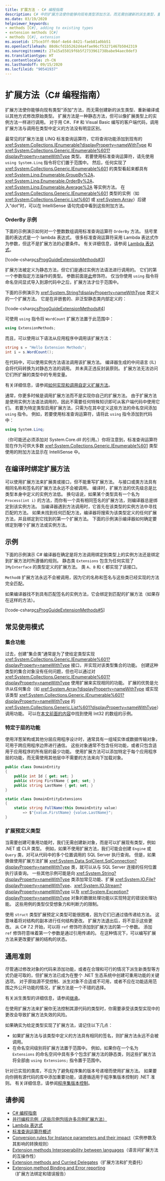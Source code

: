 ```yaml
---
title: 扩展方法 - C# 编程指南
description: C# 中的扩展方法使你能够向现有类型添加方法，而无需创建新的派生类型，重新编译或以其他方式修改原始类型。
ms.date: 03/19/2020
helpviewer_keywords:
- methods [C#], adding to existing types
- extension methods [C#]
- methods [C#], extension
ms.assetid: 175ce3ff-9bbf-4e64-8421-faeb81a0bb51
ms.openlocfilehash: 88d6cfd1b5262d4a4fae96cf53271467b5042319
ms.sourcegitcommit: 27a15a55019f6b5f2733961738babe94aec0def3
ms.translationtype: HT
ms.contentlocale: zh-CN
ms.lasthandoff: 09/15/2020
ms.locfileid: "90541937"
---
```

# <a name="extension-methods-c-programming-guide"></a>扩展方法（C# 编程指南）

扩展方法使你能够向现有类型“添加”方法，而无需创建新的派生类型、重新编译或以其他方式修改原始类型。 扩展方法是一种静态方法，但可以像扩展类型上的实例方法一样进行调用。 对于用 C#、F# 和 Visual Basic 编写的客户端代码，调用扩展方法与调用在类型中定义的方法没有明显区别。

最常见的扩展方法是 LINQ 标准查询运算符，它将查询功能添加到现有的 <xref:System.Collections.IEnumerable?displayProperty=nameWithType> 和 <xref:System.Collections.Generic.IEnumerable%601?displayProperty=nameWithType> 类型。 若要使用标准查询运算符，请先使用 `using System.Linq` 指令将它们置于范围中。 然后，任何实现了 <xref:System.Collections.Generic.IEnumerable%601> 的类型看起来都具有 <xref:System.Linq.Enumerable.GroupBy%2A>、<xref:System.Linq.Enumerable.OrderBy%2A>、<xref:System.Linq.Enumerable.Average%2A> 等实例方法。 在 <xref:System.Collections.Generic.IEnumerable%601> 类型的实例（如 <xref:System.Collections.Generic.List%601> 或 <xref:System.Array>）后键入“dot”时，可以在 IntelliSense 语句完成中看到这些附加方法。

### <a name="orderby-example"></a>OrderBy 示例

下面的示例演示如何对一个整数数组调用标准查询运算符 `OrderBy` 方法。 括号里面的表达式是一个 lambda 表达式。 很多标准查询运算符采用 Lambda 表达式作为参数，但这不是扩展方法的必要条件。 有关详细信息，请参阅 [Lambda 表达式](../../language-reference/operators/lambda-expressions.md)。

[!code-csharp[csProgGuideExtensionMethods#3](~/samples/snippets/csharp/VS_Snippets_VBCSharp/csProgGuideExtensionMethods/cs/extensionmethods.cs#3)]

扩展方法被定义为静态方法，但它们是通过实例方法语法进行调用的。 它们的第一个参数指定方法操作的类型。 参数前面是[此](../../language-reference/keywords/this.md)修饰符。 仅当你使用 `using` 指令将命名空间显式导入到源代码中之后，扩展方法才位于范围中。

下面的示例演示为 <xref:System.String?displayProperty=nameWithType> 类定义的一个扩展方法。 它是在非嵌套的、非泛型静态类内部定义的：

[!code-csharp[csProgGuideExtensionMethods#4](~/samples/snippets/csharp/VS_Snippets_VBCSharp/csProgGuideExtensionMethods/cs/extensionmethods.cs#4)]

可使用 `using` 指令将 `WordCount` 扩展方法置于此范围中：

```csharp
using ExtensionMethods;
```

而且，可以使用以下语法从应用程序中调用该扩展方法：

```csharp
string s = "Hello Extension Methods";
int i = s.WordCount();
```

在代码中，可以使用实例方法语法调用该扩展方法。 编译器生成的中间语言 (IL) 会将代码转换为对静态方法的调用。 并未真正违反封装原则。 扩展方法无法访问它们所扩展的类型中的专用变量。

有关详细信息，请参阅[如何实现和调用自定义扩展方法](./how-to-implement-and-call-a-custom-extension-method.md)。

通常，你更多时候是调用扩展方法而不是实现你自己的扩展方法。 由于扩展方法是使用实例方法语法调用的，因此不需要任何特殊知识即可从客户端代码中使用它们。 若要为特定类型启用扩展方法，只需为在其中定义这些方法的命名空间添加 `using` 指令。 例如，若要使用标准查询运算符，请将此 `using` 指令添加到代码中：

```csharp
using System.Linq;
```

（你可能还必须添加对 System.Core.dll 的引用。）你将注意到，标准查询运算符现在作为可供大多数 <xref:System.Collections.Generic.IEnumerable%601> 类型使用的附加方法显示在 IntelliSense 中。

## <a name="binding-extension-methods-at-compile-time"></a>在编译时绑定扩展方法

可以使用扩展方法来扩展类或接口，但不能重写扩展方法。 与接口或类方法具有相同名称和签名的扩展方法永远不会被调用。 编译时，扩展方法的优先级总是比类型本身中定义的实例方法低。 换句话说，如果某个类型具有一个名为 `Process(int i)` 的方法，而你有一个具有相同签名的扩展方法，则编译器总是绑定到该实例方法。 当编译器遇到方法调用时，它首先在该类型的实例方法中寻找匹配的方法。 如果未找到任何匹配方法，编译器将搜索为该类型定义的任何扩展方法，并且绑定到它找到的第一个扩展方法。 下面的示例演示编译器如何确定要绑定到哪个扩展方法或实例方法。

## <a name="example"></a>示例

下面的示例演示 C# 编译器在确定是将方法调用绑定到类型上的实例方法还是绑定到扩展方法时所遵循的规则。 静态类 `Extensions` 包含为任何实现了 `IMyInterface` 的类型定义的扩展方法。 类 `A`、`B` 和 `C` 都实现了该接口。

`MethodB` 扩展方法永远不会被调用，因为它的名称和签名与这些类已经实现的方法完全匹配。

如果编译器找不到具有匹配签名的实例方法，它会绑定到匹配的扩展方法（如果存在这样的方法）。

[!code-csharp[csProgGuideExtensionMethods#5](~/samples/snippets/csharp/VS_Snippets_VBCSharp/csProgGuideExtensionMethods/cs/extensionmethods.cs#5)]

## <a name="common-usage-patterns"></a>常见使用模式

### <a name="collection-functionality"></a>集合功能

过去，创建”集合类”通常是为了使给定类型实现 <xref:System.Collections.Generic.IEnumerable%601?displayProperty=nameWithType> 接口，并实现对该类型集合的功能。 创建这种类型的集合对象没有任何问题，但也可以通过对 <xref:System.Collections.Generic.IEnumerable%601?displayProperty=nameWithType> 使用扩展来实现相同的功能。 扩展的优势是允许从任何集合（如 <xref:System.Array?displayProperty=nameWithType> 或实现该类型 <xref:System.Collections.Generic.IEnumerable%601?displayProperty=nameWithType> 的 <xref:System.Collections.Generic.List%601?displayProperty=nameWithType>）调用功能。 可以在[本文前面的内容](#orderby-example)中找到使用 Int32 的数组的示例。

### <a name="layer-specific-functionality"></a>特定于层的功能

使用洋葱架构或其他分层应用程序设计时，通常具有一组域实体或数据传输对象，可用于跨应用程序边界进行通信。 这些对象通常不包含任何功能，或者只包含适用于应用程序的所有层的最少功能。 使用扩展方法可以添加特定于每个应用程序层的功能，而无需使用其他层中不需要的方法来向下加载对象。

```csharp
public class DomainEntity
{
    public int Id { get; set; }
    public string FirstName { get; set; }
    public string LastName { get; set; }
}

static class DomainEntityExtensions
{
    static string FullName(this DomainEntity value)
        => $"{value.FirstName} {value.LastName}";
}
```

### <a name="extending-predefined-types"></a>扩展预定义类型

当需要创建可重用功能时，我们无需创建新对象，而是可以扩展现有类型，例如 .NET 或 CLR 类型。 例如，如果不使用扩展方法，我们可能会创建 `Engine` 或 `Query` 类，对可从代码中的多个位置调用的 SQL Server 执行查询。 但是，如果换做使用扩展方法扩展 <xref:System.Data.SqlClient.SqlConnection?displayProperty=nameWithType> 类，就可以从与 SQL Server 连接的任何位置执行该查询。 一些其他示例可能是向 <xref:System.String?displayProperty=nameWithType> 类添加常见功能、扩展 <xref:System.IO.File?displayProperty=nameWithType>、<xref:System.IO.Stream?displayProperty=nameWithType> 以及 <xref:System.Exception?displayProperty=nameWithType> 对象的数据处理功能以实现特定的错误处理功能。 这些用例的类型仅受想象力和判断力的限制。

使用 `struct` 类型扩展预定义类型可能很困难，因为它们已通过值传递给方法。 这意味着将对结构的副本进行任何结构更改。 扩展方法退出后，将不显示这些更改。 从 C# 7.2 开始，可以将 `ref` 修饰符添加到扩展方法的第一个参数。 添加 `ref` 修饰符意味着第一个参数是通过引用传递的。 在这种情况下，可以编写扩展方法来更改要扩展的结构的状态。

## <a name="general-guidelines"></a>通用准则

尽管通过修改对象的代码来添加功能，或者在合理和可行的情况下派生新类型等方式仍是可取的，但扩展方法已成为在整个 .NET 生态系统中创建可重用功能的关键选项。 对于原始源不受控制、派生对象不合适或不可用，或者不应在功能适用范围之外公开功能的情况，扩展方法是一个不错的选择。

有关派生类型的详细信息，请参阅[继承](./inheritance.md)。

在使用扩展方法来扩展你无法控制其源代码的类型时，你需要承受该类型实现中的更改会导致扩展方法失效的风险。

如果确实为给定类型实现了扩展方法，请记住以下几点：

- 如果扩展方法与该类型中定义的方法具有相同的签名，则扩展方法永远不会被调用。
- 在命名空间级别将扩展方法置于范围中。 例如，如果你在一个名为 `Extensions` 的命名空间中具有多个包含扩展方法的静态类，则这些扩展方法将全部由 `using Extensions;` 指令置于范围中。

针对已实现的类库，不应为了避免程序集的版本号递增而使用扩展方法。 如果要向你拥有源代码的库中添加重要功能，请遵循适用于程序集版本控制的 .NET 准则。 有关详细信息，请参阅[程序集版本控制](../../../standard/assembly/versioning.md)。

## <a name="see-also"></a>请参阅

- [C# 编程指南](../index.md)
- [并行编程示例（这些示例包括许多示例扩展方法）](/samples/browse/?products=dotnet-core%2Cdotnet-standard&term=parallel)
- [Lambda 表达式](../../language-reference/operators/lambda-expressions.md)
- [标准查询运算符概述](../concepts/linq/standard-query-operators-overview.md)
- [Conversion rules for Instance parameters and their impact](/archive/blogs/sreekarc/conversion-rules-for-instance-parameters-and-their-impact)（实例参数及其影响的转换规则）
- [Extension methods Interoperability between languages](/archive/blogs/sreekarc/extension-methods-interoperability-between-languages)（语言间扩展方法的互操作性）
- [Extension methods and Curried Delegates](/archive/blogs/sreekarc/extension-methods-and-curried-delegates)（扩展方法和扩充委托）
- [Extension method Binding and Error reporting](/archive/blogs/sreekarc/extension-method-binding-and-error-reporting)（扩展方法绑定和错误报告）
